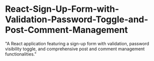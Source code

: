 # React-Sign-Up-Form-with-Validation-Password-Toggle-and-Post-Comment-Management
"A React application featuring a sign-up form with validation, password visibility toggle, and comprehensive post and comment management functionalities."
